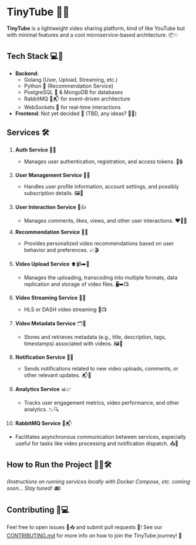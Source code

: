 # TinyTube 🎥🚀

**TinyTube** is a lightweight video sharing platform, kind of like YouTube but with minimal features and a cool microservice-based architecture. 📦✨

## Tech Stack 💻🔧
- **Backend**:
  - Golang (User, Upload, Streaming, etc.)
  - Python 🐍 (Recommendation Service)
  - PostgreSQL 🐘 & MongoDB for databases
  - RabbitMQ 🐰📬 for event-driven architecture
  - WebSockets 🔄 for real-time interactions
- **Frontend**: Not yet decided 🤔 (TBD, any ideas? 🧠💡)

<!-- ## Project Milestones 🏁📅

### Milestone 1: Initial Setup 🔨
- Set up monorepo structure 🗂️
- Implement Auth Service 🔑
- Implement User Management Service 👤

### Milestone 2: Video Upload and Transcoding 📹➡️📂
- Build Video Upload Service 🎬
- Add transcoding for multiple formats 🔄📺
- Store video metadata in PostgreSQL 📑🐘

### Milestone 3: Streaming Service 📡🎥
- Implement HLS or DASH for video streaming 🖥️💨
- Ensure scalability of streaming service 🚀🌍

### Milestone 4: User Interaction and Real-Time Updates 💬💖
- Implement like, comment, and subscribe features 👍💬🔔
- Integrate WebSockets for real-time feedback 📡🔄 -->

## Services 🛠️

1. **Auth Service** 👥🔐
   - Manages user authentication, registration, and access tokens. 🔑🔒

2. **User Management Service** 👥🔐
   - Handles user profile information, account settings, and possibly subscription details. 🖼️📧

3. **User Interaction Service** 💬👍
   - Manages comments, likes, views, and other user interactions. ❤️💬🔔

4. **Recommendation Service** 🤖🎯
   - Provides personalized video recommendations based on user behavior and preferences. 📈🎬

5. **Video Upload Service** ⬆️📹➡️📂
   - Manages the uploading, transcoding into multiple formats, data replication and storage of video files. 🖥️➡️📺

6. **Video Streaming Service** 📡🎥
   - HLS or DASH video streaming 🔄📺

7. **Video Metadata Service** 🗂️📝
   - Stores and retrieves metadata (e.g., title, description, tags, timestamps) associated with videos. 🖼️📌

8. **Notification Service** 🔔📲
   - Sends notifications related to new video uploads, comments, or other relevant updates. 📬📩

9. **Analytics Service** 📊📈
   - Tracks user engagement metrics, video performance, and other analytics. 📉🔍

10. **RabbitMQ Service** 🐇📬
   - Facilitates asynchronous communication between services, especially useful for tasks like video processing and notification dispatch. 📤🔄

## How to Run the Project 🏃‍♂️🛠️
_(Instructions on running services locally with Docker Compose, etc. coming soon... Stay tuned! 📻)_

## Contributing 🤝💻
Feel free to open issues 🐛📥 and submit pull requests 🚀! See our [CONTRIBUTING.md](CONTRIBUTING.md) for more info on how to join the TinyTube journey! 🎉
